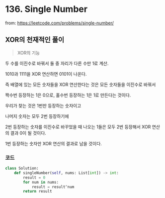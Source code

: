 # 136. Single Number

from: https://leetcode.com/problems/single-number/



## XOR의 천재적인 풀이

> XOR의 기능

두 수를 이진수로 바꿔서 둘 중 자리가 다른 수만 1로 계산.

1010과 1111을 XOR 연산하면 0101이 나온다.      



즉 배열에 있는 모든 숫자들을 XOR 연산한다는 것은 모든 숫자들을 이진수로 바꿔서

짝수번 등장하는 1은 0으로, 홀수번 등장하는 1은 1로 만든다는 것이다.

우리가 찾는 것은 1번만 등장하는 숫자이고

나머지 숫자는 모두 2번 등장하기에

2번 등장하는 숫자를 이진수로 바꾸었을 때 나오는 1들은 모두 2번 등장해서 XOR 연산의 결과 0이 될 것이다.

1번 등장하는 숫자만 XOR 연산의 결과로 남을 것이다. 



### 코드

```python
class Solution:
    def singleNumber(self, nums: List[int]) -> int:
        result = 0
        for num in nums:
            result = result^num
        return result
```







